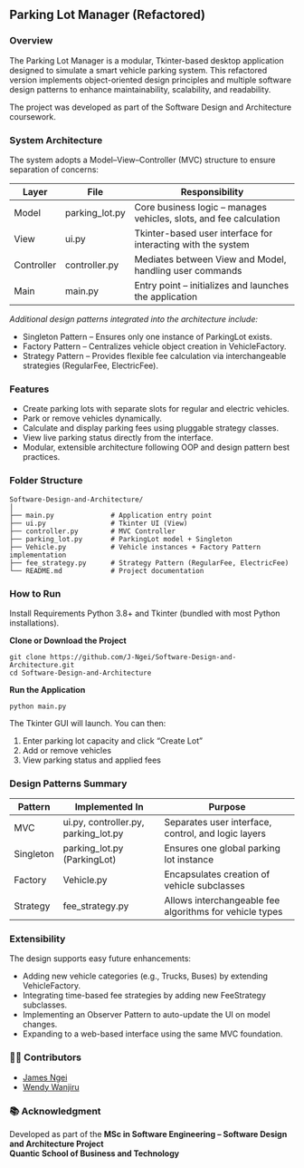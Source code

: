 ## Parking Lot Manager (Refactored)
### Overview

The Parking Lot Manager is a modular, Tkinter-based desktop application designed to simulate a smart vehicle parking system.
This refactored version implements object-oriented design principles and multiple software design patterns to enhance maintainability, scalability, and readability.

The project was developed as part of the Software Design and Architecture coursework.

### System Architecture

The system adopts a Model–View–Controller (MVC) structure to ensure separation of concerns:

| Layer | File | Responsibility |
|----------|----------|----------|
| Model    | parking_lot.py     | Core business logic – manages vehicles, slots, and fee calculation|
| View    | ui.py     | Tkinter-based user interface for interacting with the system|
| Controller | controller.py | Mediates between View and Model, handling user commands|
| Main | main.py | Entry point – initializes and launches the application|

*Additional design patterns integrated into the architecture include:*
- Singleton Pattern – Ensures only one instance of ParkingLot exists.
- Factory Pattern – Centralizes vehicle object creation in VehicleFactory.
- Strategy Pattern – Provides flexible fee calculation via interchangeable strategies (RegularFee, ElectricFee).

### Features
- Create parking lots with separate slots for regular and electric vehicles.
- Park or remove vehicles dynamically.
- Calculate and display parking fees using pluggable strategy classes.
- View live parking status directly from the interface.
- Modular, extensible architecture following OOP and design pattern best practices.

### Folder Structure
```
Software-Design-and-Architecture/
│
├── main.py              # Application entry point
├── ui.py                # Tkinter UI (View)
├── controller.py        # MVC Controller
├── parking_lot.py       # ParkingLot model + Singleton
├── Vehicle.py           # Vehicle instances + Factory Pattern implementation
├── fee_strategy.py      # Strategy Pattern (RegularFee, ElectricFee)
└── README.md            # Project documentation
```
### How to Run
Install Requirements
Python 3.8+ and Tkinter (bundled with most Python installations).

**Clone or Download the Project**
```
git clone https://github.com/J-Ngei/Software-Design-and-Architecture.git
cd Software-Design-and-Architecture
```

**Run the Application**
```
python main.py
```
The Tkinter GUI will launch. You can then:
1. Enter parking lot capacity and click “Create Lot”
2. Add or remove vehicles
3. View parking status and applied fees

### Design Patterns Summary
|Pattern |	Implemented In |	Purpose |
|----------|----------|----------|
|MVC |	ui.py, controller.py, parking_lot.py |	Separates user interface, control, and logic layers |
|Singleton |	parking_lot.py (ParkingLot)	| Ensures one global parking lot instance |
|Factory |	Vehicle.py |	Encapsulates creation of vehicle subclasses |
|Strategy |	fee_strategy.py |	Allows interchangeable fee algorithms for vehicle types |

### Extensibility
The design supports easy future enhancements:
- Adding new vehicle categories (e.g., Trucks, Buses) by extending VehicleFactory.
- Integrating time-based fee strategies by adding new FeeStrategy subclasses.
- Implementing an Observer Pattern to auto-update the UI on model changes.
- Expanding to a web-based interface using the same MVC foundation.

### 🧑‍💻 Contributors
- [James Ngei](https://github.com/J-Ngei/)
- [Wendy Wanjiru](https://github.com/wendyshiro/)


### 📚 Acknowledgment
Developed as part of the **MSc in Software Engineering – Software Design and Architecture Project**  
**Quantic School of Business and Technology**
